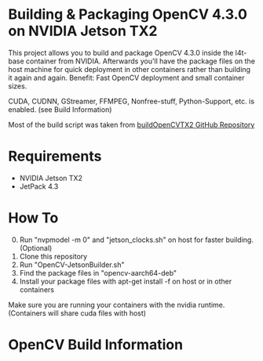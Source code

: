 # Building & Packaging OpenCV 4.3.0 on NVIDIA Jetson TX2
This project allows you to build and package OpenCV 4.3.0 inside the l4t-base container from NVIDIA.
Afterwards you'll have the package files on the host machine for quick deployment in other containers rather than building it again and again.
Benefit: Fast OpenCV deployment and small container sizes.

CUDA, CUDNN, GStreamer, FFMPEG, Nonfree-stuff, Python-Support, etc. is enabled. (see Build Information)

Most of the build script was taken from [buildOpenCVTX2 GitHub Repository](https://github.com/jetsonhacks/buildOpenCVTX2)

# Requirements
* NVIDIA Jetson TX2
* JetPack 4.3

# How To
0. Run "nvpmodel -m 0" and "jetson_clocks.sh" on host for faster building. (Optional)
1. Clone this repository
2. Run "OpenCV-JetsonBuilder.sh"
3. Find the package files in "opencv-aarch64-deb"
4. Install your package files with apt-get install -f on host or in other containers

Make sure you are running your containers with the nvidia runtime. (Containers will share cuda files with host)

# OpenCV Build Information
